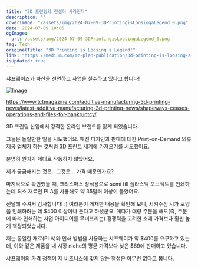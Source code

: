 ```yaml
---
title: "3D 프린팅의 전설이 사라진다"
description: ""
coverImage: "/assets/img/2024-07-09-3DPrintingisLoosingaLegend_0.png"
date: 2024-07-09 10:06
ogImage:
  url: /assets/img/2024-07-09-3DPrintingisLoosingaLegend_0.png
tag: Tech
originalTitle: "3D Printing is Loosing a Legend!"
link: "https://medium.com/mr-plan-publication/3d-printing-is-loosing-a-legend-8c58dbd8bf80"
isUpdated: true
---
```


샤프웨이즈가 파산을 선언하고 사업을 철수하고 있다고 합니다!

![Image](/assets/img/2024-07-09-3DPrintingisLoosingaLegend_0.png)

https://www.tctmagazine.com/additive-manufacturing-3d-printing-news/latest-additive-manufacturing-3d-printing-news/shapeways-ceases-operations-and-files-for-bankruptcy/

3D 프린팅 산업에서 강력한 온라인 브랜드를 잃게 되었습니다.

<!-- cozy-coder - 수평 -->

<ins class="adsbygoogle"
     style="display:block"
     data-ad-client="ca-pub-4877378276818686"
     data-ad-slot="1107185301"
     data-ad-format="auto"
     data-full-width-responsive="true"></ins>

<script>
     (adsbygoogle = window.adsbygoogle || []).push({});
</script>

그들은 놀랄만한 일을 시도했어요. 패션 디자인과 판매에 대한 Print-on-Demand 의류 제공 업체가 하는 것처럼 3D 프린트 세계에 가져오기를 시도했어요.

분명히 뭔가가 제대로 작동하지 않았어요.

제가 궁금해지는 것은.. 그것은... 가격 때문인가요?

마지막으로 확인했을 때, 크리스마스 장식용으로 semi fill 플라스틱 오브젝트를 인쇄하는데 최소 재료인 PLA를 사용해도 약 35달러 이상이 들었어요.

<!-- cozy-coder - 수평 -->

<ins class="adsbygoogle"
     style="display:block"
     data-ad-client="ca-pub-4877378276818686"
     data-ad-slot="1107185301"
     data-ad-format="auto"
     data-full-width-responsive="true"></ins>

<script>
     (adsbygoogle = window.adsbygoogle || []).push({});
</script>

전달해 주셔서 감사합니다! :) 여러분이 게재한 내용을 확인해 보니, 시켜주신 시가 모양을 인쇄하려는 데 $400 이상이나 든다고 하셨군요. 게다가 대량 주문을 해도(즉, 주문에 따라 인쇄하는 사업 아이디어를 무너뜨리는) 경쟁력을 고려한 소매 가격보다 훨씬 높게 책정되었습니다.

저는 동일한 재료(PLA)와 인쇄 방법을 사용하는 샤프웨이가 약 $400를 요구하고 있는데, 이와 같은 제품을 내 시장 niche의 평균 가격보다 낮은 $69에 판매하고 있습니다.

샤프웨이의 가격 정책이 제 비즈니스에 맞지 않는 행성은 아무런 없다고 봅니다.
